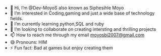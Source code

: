 - 👋 Hi, I’m @Dev-MoyoS also known as Siphesihle Moyo 
- 👀 I’m interested in Coding,gaming and just a wide base of technology fields.
- 🌱 I’m currently learning python,SQL and ruby
- 💞️ I’m looking to collaborate on creating intersting and thrilling projects
- 📫 How to reach me through my email moyosbi2007@gmail.com
- 😄 Pronouns: HIM
- ⚡ Fun fact: Bad at games but enjoy creating them

<!---
Dev-MoyoS/Dev-MoyoS is a ✨ special ✨ repository because its `README.md` (this file) appears on your GitHub profile.
You can click the Preview link to take a look at your changes.
--->
